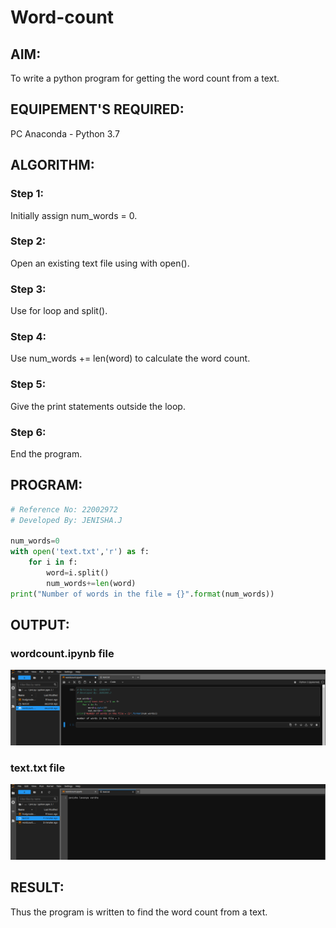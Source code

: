 # Word-count
## AIM:
To write a python program for getting the word count from a text.
## EQUIPEMENT'S REQUIRED: 
PC
Anaconda - Python 3.7
## ALGORITHM: 
### Step 1:
Initially assign num_words = 0.
### Step 2: 
Open an existing text file using with open().
### Step 3: 
Use for loop and split().
### Step 4:  
Use num_words += len(word) to calculate the word count.
### Step 5: 
Give the print statements outside the loop.
### Step 6: 
End the program.
## PROGRAM:
```python
# Reference No: 22002972
# Developed By: JENISHA.J

num_words=0
with open('text.txt','r') as f:
    for i in f:
        word=i.split()
        num_words+=len(word)
print("Number of words in the file = {}".format(num_words))
```
## OUTPUT:
### wordcount.ipynb file
![model](wordcount.png)
<br>

### text.txt file
![model](wordcount2.png)
<br>

## RESULT:
Thus the program is written to find the word count from a text.

